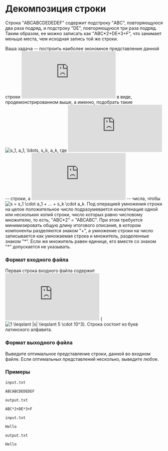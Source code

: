 # Декомпозиция строки

Строка "ABCABCDEDEDEF" содержит подстроку "ABC", повторяющуюся два раза подряд, и подстроку "DE", повторяющуюся три раза подряд.  Таким образом, ее можно записать как "ABC\*2+DE\*3+F", что занимает меньше места, чем исходная запись той же строки.

Ваша задача -- построить наиболее экономное представление данной строки ![s](https://latex.codecogs.com/svg.latex?s) в виде, продемонстрированном выше, а именно, подобрать такие ![s_1, a_1, \ldots, s_k, a_k](https://latex.codecogs.com/svg.latex?s_1,a_1,\ldots,s_k,a_k), где ![s_i](https://latex.codecogs.com/svg.latex?s_i) -- строки, а ![a_i](https://latex.codecogs.com/svg.latex?a_i) -- числа, чтобы ![s = s_1 \cdot a_1 + ... + s_k \cdot a_k](https://latex.codecogs.com/svg.latex?s=s_1%20\cdot%20a_1+\ldots+s_k%20\cdot%20a_k).  Под операцией умножения строки на целое положительное число подразумевается конкатенация одной или нескольких копий строки, число которых равно числовому множителю, то есть, "ABC\*2" = "ABCABC".  При этом требуется минимизировать общую длину итогового описания, в котором компоненты разделяются знаком "+", а умножение строки на число записывается как умножаемая строка и множитель, разделенные знаком "\*".  Если же множитель равен единице, его вместе со знаком "\*" допускается не указывать.

### Формат входного файла
Первая строка входного файла содержит ![s](https://latex.codecogs.com/svg.latex?s) (![1 \leqslant |s| \leqslant 5 \cdot 10^3](https://latex.codecogs.com/svg.latex?1%20\leqslant%20|s|%20\leqslant%205%20\cdot%2010^3)).  Строка состоит из букв латинского алфавита.

### Формат выходного файла

Выведите оптимальное представление строки, данной во входном файле.  Если оптимальных представлений несколько, выведите любое.

### Примеры

`input.txt`
```
ABCABCDEDEDEF
```

`output.txt`
```
ABC*2+DE*3+F
```

`input.txt`
```
Hello
```

`output.txt`
```
Hello
```
